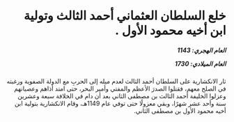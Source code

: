 <h1 dir="rtl">خلع السلطان العثماني أحمد الثالث وتولية ابن أخيه محمود الأول .</h1>

<h5 dir="rtl">العام الهجري:  1143

العام الميلادي: 1730

</h5>

<p dir="rtl">ثار الانكشارية على السلطان أحمد الثالث لعدم ميله إلى الحربِ مع الدولة الصفوية ورغبته في الصلح معهم، فقتلوا الصدرَ الأعظم والمفتي وأمير البحر، حتى امتد أذاهم وعصيانهم وعزلوا الخليفة أحمد الثالث بن مصطفى الثاني بعد أن دام في الخلافة سبعة وعشرين سنة وأحد عشر شهرًا، وبقي معزولًا حتى توفي عام 1149هـ، وقام الانكشارية بتولية ابن أخيه محمود الأول بن مصطفى الثاني.</p></br>
